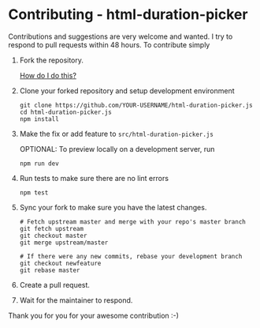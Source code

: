 Contributing - html-duration-picker
=======

Contributions and suggestions are very welcome and wanted. I try to respond to pull requests within 48 hours. To contribute simply

1. Fork the repository.

	[How do I do this?](https://help.github.com/en/github/getting-started-with-github/fork-a-repo#fork-an-example-repository)

2. Clone your forked repository and setup development environment

	```
	git clone https://github.com/YOUR-USERNAME/html-duration-picker.js
	cd html-duration-picker.js
	npm install
	```

3. Make the fix or add feature to ```src/html-duration-picker.js```

	OPTIONAL:
	To preview locally on a development server, run
	```
	npm run dev
	```

4. Run tests to make sure there are no lint errors

	```
	npm test
	```

5. Sync your fork to make sure you have the latest changes.
 	
	```
	# Fetch upstream master and merge with your repo's master branch
	git fetch upstream
	git checkout master
	git merge upstream/master

	# If there were any new commits, rebase your development branch
	git checkout newfeature
	git rebase master
	```
6. Create a pull request.

7. Wait for the maintainer to respond. 

Thank you for you for your awesome contribution :-)

